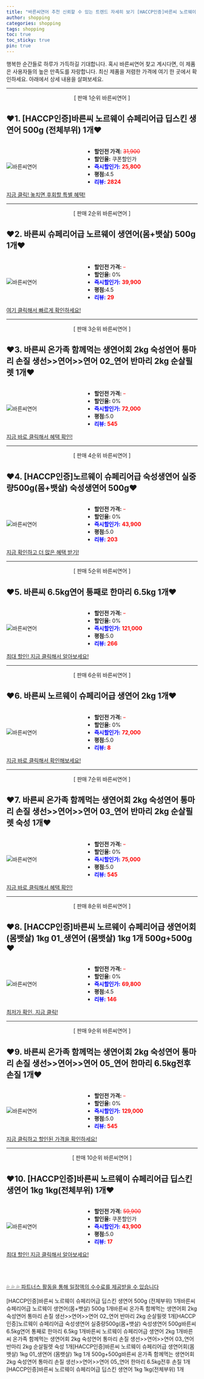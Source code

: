 ```yaml
---
title: "바른씨연어 추천 신뢰할 수 있는 트렌드 자세히 보기 [HACCP인증]바른씨 노르웨이 슈페리어급 딥스킨 생연어"
author: shopping
categories: shopping
tags: shopping
toc: true
toc_sticky: true
pin: true
---
```

행복한 순간들로 하루가 가득하길 기대합니다. 혹시 바른씨연어 찾고 계시다면, 이 제품은 사용자들의 높은 만족도를 자랑합니다. 최신 제품을 저렴한 가격에 여기 한 곳에서 확인하세요. 아래에서 상세 내용을 살펴보세요.

---
<p class="toplist" style="margin: 0 auto; display: block; width: fit-content;">[ 판매 1순위 바른씨연어 ]</p>

<h2><strong>❤️1. [HACCP인증]바른씨 노르웨이 슈페리어급 딥스킨 생연어 500g (전체부위) 1개❤️</strong></h2>

<div style="display: flex; align-items: center;">
    <div style="flex: 0.4;">
        <img src="https://thumbnail9.coupangcdn.com/thumbnails/remote/230x230ex/image/vendor_inventory/486b/bb10508ef04828d66940f17192f71f3a840c8853e3b231395d2743e446bd.jpg" alt="바른씨연어" style="max-width: 100%;">
    </div>
    <div style="flex: 0.6; margin-left: 10px;">
        <ul>
            <li><strong>할인전 가격:</strong> <del style="color: red;">31,900</del></li>
            <li><strong>할인율:</strong> 쿠폰할인가</li>
            <li><span style='color:blue'><strong>즉시할인가:</strong></span> <span style='color:red'><strong>25,800</strong></span></li>
            <li><strong>평점:</strong>4.5</li>
            <li><span style='color:blue'><strong>리뷰:</strong></span> <span style='color:red'><strong>2824</strong></span></li>
        </ul>
    </div>
</div>
<div class="center">
    <a href="https://selin100587.github.io?lptag=AF9450613&subid=githubio&pageKey=185011328&traceid=V0-153&itemId=529385570&vendorItemId=3177874015" class="myButton">
        지금 클릭! 놓치면 후회할 특별 혜택!
    </a>
</div>


---
<p class="toplist" style="margin: 0 auto; display: block; width: fit-content;">[ 판매 2순위 바른씨연어 ]</p>

<h2><strong>❤️2. 바른씨 슈페리어급 노르웨이 생연어(몸+뱃살) 500g 1개❤️</strong></h2>

<div style="display: flex; align-items: center;">
    <div style="flex: 0.4;">
        <img src="https://thumbnail6.coupangcdn.com/thumbnails/remote/230x230ex/image/vendor_inventory/a7a8/30cd57d6c8bf028f77104c28f47c2370560bb8f4cd5a27bb812126da7f81.jpg" alt="바른씨연어" style="max-width: 100%;">
    </div>
    <div style="flex: 0.6; margin-left: 10px;">
        <ul>
            <li><strong>할인전 가격:</strong> <del style="color: red;">-</del></li>
            <li><strong>할인율:</strong> 0%</li>
            <li><span style='color:blue'><strong>즉시할인가:</strong></span> <span style='color:red'><strong>39,900</strong></span></li>
            <li><strong>평점:</strong>4.5</li>
            <li><span style='color:blue'><strong>리뷰:</strong></span> <span style='color:red'><strong>29</strong></span></li>
        </ul>
    </div>
</div>
<div class="center">
    <a href="https://selin100587.github.io?lptag=AF9450613&subid=githubio&pageKey=6908140476&traceid=V0-153&itemId=16639377103&vendorItemId=3399436640" class="myButton">
        여기 클릭해서 빠르게 확인하세요!
    </a>
</div>


---
<p class="toplist" style="margin: 0 auto; display: block; width: fit-content;">[ 판매 3순위 바른씨연어 ]</p>

<h2><strong>❤️3. 바른씨 온가족 함께먹는 생연어회 2kg 숙성연어 통마리 손질 생선>>연어>>연어 02_연어 반마리 2kg 순살필렛 1개❤️</strong></h2>

<div style="display: flex; align-items: center;">
    <div style="flex: 0.4;">
        <img src="https://thumbnail6.coupangcdn.com/thumbnails/remote/230x230ex/image/vendor_inventory/images/2017/06/30/12/8/e4e82905-5de4-4575-874c-b168873e91a3.jpg" alt="바른씨연어" style="max-width: 100%;">
    </div>
    <div style="flex: 0.6; margin-left: 10px;">
        <ul>
            <li><strong>할인전 가격:</strong> <del style="color: red;">-</del></li>
            <li><strong>할인율:</strong> 0%</li>
            <li><span style='color:blue'><strong>즉시할인가:</strong></span> <span style='color:red'><strong>72,000</strong></span></li>
            <li><strong>평점:</strong>5.0</li>
            <li><span style='color:blue'><strong>리뷰:</strong></span> <span style='color:red'><strong>545</strong></span></li>
        </ul>
    </div>
</div>
<div class="center">
    <a href="https://selin100587.github.io?lptag=AF9450613&subid=githubio&pageKey=8248590417&traceid=V0-153&itemId=96411446&vendorItemId=3180834890" class="myButton">
        지금 바로 클릭해서 혜택 확인!
    </a>
</div>


---
<p class="toplist" style="margin: 0 auto; display: block; width: fit-content;">[ 판매 4순위 바른씨연어 ]</p>

<h2><strong>❤️4. [HACCP인증]노르웨이 슈페리어급 숙성생연어 실중량500g(몸+뱃살) 숙성생연어 500g❤️</strong></h2>

<div style="display: flex; align-items: center;">
    <div style="flex: 0.4;">
        <img src="https://thumbnail7.coupangcdn.com/thumbnails/remote/230x230ex/image/vendor_inventory/70b0/2b525a7dbe1dc3c8e2d778077cd7688bd05a6edf9e84286e2e04cf01153a.jpg" alt="바른씨연어" style="max-width: 100%;">
    </div>
    <div style="flex: 0.6; margin-left: 10px;">
        <ul>
            <li><strong>할인전 가격:</strong> <del style="color: red;">-</del></li>
            <li><strong>할인율:</strong> 0%</li>
            <li><span style='color:blue'><strong>즉시할인가:</strong></span> <span style='color:red'><strong>43,900</strong></span></li>
            <li><strong>평점:</strong>5.0</li>
            <li><span style='color:blue'><strong>리뷰:</strong></span> <span style='color:red'><strong>203</strong></span></li>
        </ul>
    </div>
</div>
<div class="center">
    <a href="https://selin100587.github.io?lptag=AF9450613&subid=githubio&pageKey=25452402&traceid=V0-153&itemId=99013434&vendorItemId=3180245030" class="myButton">
        지금 확인하고 더 많은 혜택 받기!
    </a>
</div>


---
<p class="toplist" style="margin: 0 auto; display: block; width: fit-content;">[ 판매 5순위 바른씨연어 ]</p>

<h2><strong>❤️5. 바른씨 6.5kg연어 통째로 한마리 6.5kg 1개❤️</strong></h2>

<div style="display: flex; align-items: center;">
    <div style="flex: 0.4;">
        <img src="https://thumbnail6.coupangcdn.com/thumbnails/remote/230x230ex/image/vendor_inventory/images/2017/06/29/15/1/182ab444-f0a4-4f98-ac28-dd42c4bbbdc2.jpg" alt="바른씨연어" style="max-width: 100%;">
    </div>
    <div style="flex: 0.6; margin-left: 10px;">
        <ul>
            <li><strong>할인전 가격:</strong> <del style="color: red;">-</del></li>
            <li><strong>할인율:</strong> 0%</li>
            <li><span style='color:blue'><strong>즉시할인가:</strong></span> <span style='color:red'><strong>121,000</strong></span></li>
            <li><strong>평점:</strong>5.0</li>
            <li><span style='color:blue'><strong>리뷰:</strong></span> <span style='color:red'><strong>266</strong></span></li>
        </ul>
    </div>
</div>
<div class="center">
    <a href="https://selin100587.github.io?lptag=AF9450613&subid=githubio&pageKey=297655269&traceid=V0-153&itemId=937551147&vendorItemId=3180246892" class="myButton">
        최대 할인! 지금 클릭해서 알아보세요!
    </a>
</div>


---
<p class="toplist" style="margin: 0 auto; display: block; width: fit-content;">[ 판매 6순위 바른씨연어 ]</p>

<h2><strong>❤️6. 바른씨 노르웨이 슈페리어급 생연어 2kg 1개❤️</strong></h2>

<div style="display: flex; align-items: center;">
    <div style="flex: 0.4;">
        <img src="https://thumbnail6.coupangcdn.com/thumbnails/remote/230x230ex/image/vendor_inventory/59ec/43c6454dae2ae7a32157e3303fbea293c07fe784e354a611daaa3e4cefd0.jpg" alt="바른씨연어" style="max-width: 100%;">
    </div>
    <div style="flex: 0.6; margin-left: 10px;">
        <ul>
            <li><strong>할인전 가격:</strong> <del style="color: red;">-</del></li>
            <li><strong>할인율:</strong> 0%</li>
            <li><span style='color:blue'><strong>즉시할인가:</strong></span> <span style='color:red'><strong>72,000</strong></span></li>
            <li><strong>평점:</strong>5.0</li>
            <li><span style='color:blue'><strong>리뷰:</strong></span> <span style='color:red'><strong>8</strong></span></li>
        </ul>
    </div>
</div>
<div class="center">
    <a href="https://selin100587.github.io?lptag=AF9450613&subid=githubio&pageKey=7662284789&traceid=V0-153&itemId=20416948363&vendorItemId=77021294606" class="myButton">
        지금 바로 클릭해서 확인해보세요!
    </a>
</div>


---
<p class="toplist" style="margin: 0 auto; display: block; width: fit-content;">[ 판매 7순위 바른씨연어 ]</p>

<h2><strong>❤️7. 바른씨 온가족 함께먹는 생연어회 2kg 숙성연어 통마리 손질 생선>>연어>>연어 03_연어 반마리 2kg 순살필렛 숙성 1개❤️</strong></h2>

<div style="display: flex; align-items: center;">
    <div style="flex: 0.4;">
        <img src="https://thumbnail6.coupangcdn.com/thumbnails/remote/230x230ex/image/vendor_inventory/images/2017/06/30/12/8/e4e82905-5de4-4575-874c-b168873e91a3.jpg" alt="바른씨연어" style="max-width: 100%;">
    </div>
    <div style="flex: 0.6; margin-left: 10px;">
        <ul>
            <li><strong>할인전 가격:</strong> <del style="color: red;">-</del></li>
            <li><strong>할인율:</strong> 0%</li>
            <li><span style='color:blue'><strong>즉시할인가:</strong></span> <span style='color:red'><strong>75,000</strong></span></li>
            <li><strong>평점:</strong>5.0</li>
            <li><span style='color:blue'><strong>리뷰:</strong></span> <span style='color:red'><strong>545</strong></span></li>
        </ul>
    </div>
</div>
<div class="center">
    <a href="https://selin100587.github.io?lptag=AF9450613&subid=githubio&pageKey=8248590417&traceid=V0-153&itemId=96411448&vendorItemId=3180834892" class="myButton">
        지금 바로 클릭해서 혜택 확인!
    </a>
</div>


---
<p class="toplist" style="margin: 0 auto; display: block; width: fit-content;">[ 판매 8순위 바른씨연어 ]</p>

<h2><strong>❤️8. [HACCP인증]바른씨 노르웨이 슈페리어급 생연어회(몸뱃살) 1kg 01_생연어 (몸뱃살) 1kg 1개 500g+500g❤️</strong></h2>

<div style="display: flex; align-items: center;">
    <div style="flex: 0.4;">
        <img src="https://thumbnail9.coupangcdn.com/thumbnails/remote/230x230ex/image/vendor_inventory/images/2018/02/21/16/7/712fe72b-6d41-4611-839b-8e783467f204.jpg" alt="바른씨연어" style="max-width: 100%;">
    </div>
    <div style="flex: 0.6; margin-left: 10px;">
        <ul>
            <li><strong>할인전 가격:</strong> <del style="color: red;">-</del></li>
            <li><strong>할인율:</strong> 0%</li>
            <li><span style='color:blue'><strong>즉시할인가:</strong></span> <span style='color:red'><strong>69,800</strong></span></li>
            <li><strong>평점:</strong>4.5</li>
            <li><span style='color:blue'><strong>리뷰:</strong></span> <span style='color:red'><strong>146</strong></span></li>
        </ul>
    </div>
</div>
<div class="center">
    <a href="https://selin100587.github.io?lptag=AF9450613&subid=githubio&pageKey=47679447&traceid=V0-153&itemId=168825676&vendorItemId=3404780001" class="myButton">
        최저가 확인, 지금 클릭!
    </a>
</div>


---
<p class="toplist" style="margin: 0 auto; display: block; width: fit-content;">[ 판매 9순위 바른씨연어 ]</p>

<h2><strong>❤️9. 바른씨 온가족 함께먹는 생연어회 2kg 숙성연어 통마리 손질 생선>>연어>>연어 05_연어 한마리 6.5kg전후 손질 1개❤️</strong></h2>

<div style="display: flex; align-items: center;">
    <div style="flex: 0.4;">
        <img src="https://thumbnail6.coupangcdn.com/thumbnails/remote/230x230ex/image/vendor_inventory/images/2017/06/30/12/8/e4e82905-5de4-4575-874c-b168873e91a3.jpg" alt="바른씨연어" style="max-width: 100%;">
    </div>
    <div style="flex: 0.6; margin-left: 10px;">
        <ul>
            <li><strong>할인전 가격:</strong> <del style="color: red;">-</del></li>
            <li><strong>할인율:</strong> 0%</li>
            <li><span style='color:blue'><strong>즉시할인가:</strong></span> <span style='color:red'><strong>129,000</strong></span></li>
            <li><strong>평점:</strong>5.0</li>
            <li><span style='color:blue'><strong>리뷰:</strong></span> <span style='color:red'><strong>545</strong></span></li>
        </ul>
    </div>
</div>
<div class="center">
    <a href="https://selin100587.github.io?lptag=AF9450613&subid=githubio&pageKey=8248590417&traceid=V0-153&itemId=96411451&vendorItemId=3180834893" class="myButton">
        지금 클릭하고 할인된 가격을 확인하세요!
    </a>
</div>


---
<p class="toplist" style="margin: 0 auto; display: block; width: fit-content;">[ 판매 10순위 바른씨연어 ]</p>

<h2><strong>❤️10. [HACCP인증]바른씨 노르웨이 슈페리어급 딥스킨 생연어 1kg 1kg(전체부위) 1개❤️</strong></h2>

<div style="display: flex; align-items: center;">
    <div style="flex: 0.4;">
        <img src="https://thumbnail10.coupangcdn.com/thumbnails/remote/230x230ex/image/vendor_inventory/87b8/10d6764afefc41b0c9b58ca6974c0b7631eb8e8fe2363070b239e6819b34.jpg" alt="바른씨연어" style="max-width: 100%;">
    </div>
    <div style="flex: 0.6; margin-left: 10px;">
        <ul>
            <li><strong>할인전 가격:</strong> <del style="color: red;">59,900</del></li>
            <li><strong>할인율:</strong> 쿠폰할인가</li>
            <li><span style='color:blue'><strong>즉시할인가:</strong></span> <span style='color:red'><strong>43,900</strong></span></li>
            <li><strong>평점:</strong>5.0</li>
            <li><span style='color:blue'><strong>리뷰:</strong></span> <span style='color:red'><strong>17</strong></span></li>
        </ul>
    </div>
</div>
<div class="center">
    <a href="https://selin100587.github.io?lptag=AF9450613&subid=githubio&pageKey=5709187641&traceid=V0-153&itemId=9514164860&vendorItemId=76798906957" class="myButton">
        최대 할인! 지금 클릭해서 알아보세요!
    </a>
</div>

<br><br><br>[💦 💦 💦 파트너스 활동을 통해 일정액의 수수료를 제공받을 수 있습니다](https://link.coupang.com/a/bcpT2c)<br><br>[HACCP인증]바른씨 노르웨이 슈페리어급 딥스킨 생연어 500g (전체부위) 1개바른씨 슈페리어급 노르웨이 생연어(몸+뱃살) 500g 1개바른씨 온가족 함께먹는 생연어회 2kg 숙성연어 통마리 손질 생선>>연어>>연어 02_연어 반마리 2kg 순살필렛 1개[HACCP인증]노르웨이 슈페리어급 숙성생연어 실중량500g(몸+뱃살) 숙성생연어 500g바른씨 6.5kg연어 통째로 한마리 6.5kg 1개바른씨 노르웨이 슈페리어급 생연어 2kg 1개바른씨 온가족 함께먹는 생연어회 2kg 숙성연어 통마리 손질 생선>>연어>>연어 03_연어 반마리 2kg 순살필렛 숙성 1개[HACCP인증]바른씨 노르웨이 슈페리어급 생연어회(몸뱃살) 1kg 01_생연어 (몸뱃살) 1kg 1개 500g+500g바른씨 온가족 함께먹는 생연어회 2kg 숙성연어 통마리 손질 생선>>연어>>연어 05_연어 한마리 6.5kg전후 손질 1개[HACCP인증]바른씨 노르웨이 슈페리어급 딥스킨 생연어 1kg 1kg(전체부위) 1개